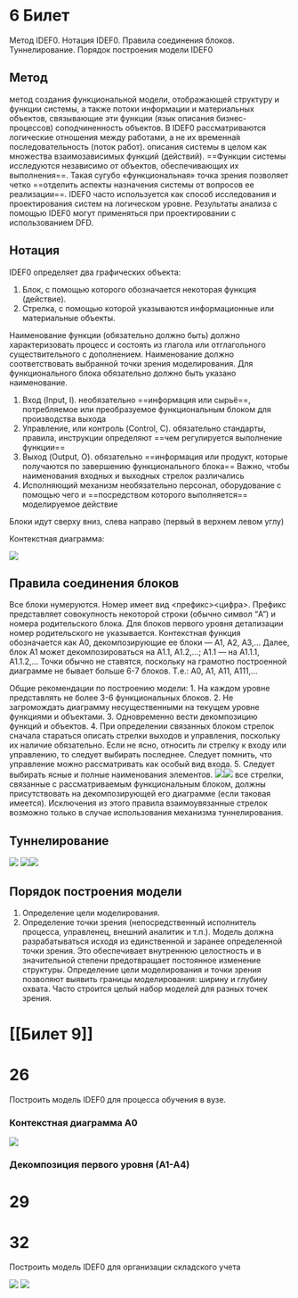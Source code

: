 # 6 Билет

Метод IDEF0. Нотация IDEF0. Правила соединения блоков. Туннелирование. Порядок построения модели IDEF0

## Метод
метод создания функциональной модели, отображающей структуру и функции системы, а также потоки информации и материальных объектов, связывающие эти функции
	(язык описания бизнес-процессов)
		соподчиненность объектов. В IDEF0 рассматриваются логические отношения между работами, а не их временна́я последовательность (поток работ).
			описания системы в целом как множества взаимозависимых функций (действий). ==Функции системы исследуются независимо от объектов, обеспечивающих их выполнения==. Такая сугубо «функциональная» точка зрения позволяет четко ==отделить аспекты назначения системы от вопросов ее реализации==. IDEF0 часто используется как способ исследования и проектирования систем на логическом уровне. Результаты анализа с помощью IDEF0 могут применяться при проектировании с использованием DFD.
## Нотация
IDEF0 определяет два графических объекта:
1. Блок, с помощью которого обозначается некоторая функция (действие).
2. Стрелка, с помощью которой указываются информационные или материальные объекты.

Наименование функции (обязательно должно быть) должно характеризовать процесс и состоять из глагола или отглагольного существительного с дополнением. Наименование должно соответствовать выбранной точки зрения моделирования. Для функционального блока обязательно должно быть указано наименование.

1. Вход (Input, I).
	необязательно
		==информация или сырьё==, потребляемое или преобразуемое функциональным блоком для производства выхода
2. Управление, или контроль (Control, C).
	обязательно
		стандарты, правила, инструкции
		определяют ==чем регулируется выполнение функции== 
3. Выход (Output, O).
	обязательно
		==информация или продукт, которые получаются по завершению функционального блока==
			Важно, чтобы наименования входных и выходных стрелок различались
4. Исполняющий механизм
	необязательно
		персонал, оборудование
			с помощью чего и ==посредством которого выполняется== моделируемое действие

Блоки идут сверху вниз, слева направо (первый в верхнем левом углу)

Контекстная диаграмма:

![](attachment/8f5a7b39956cfa1773632de576db8af7.png)
## Правила соединения блоков
Все блоки нумеруются. Номер имеет вид <префикс><цифра>. Префикс представляет совокупность некоторой строки (обычно символ “A”) и номера родительского блока. Для блоков первого уровня детализации номер родительского не указывается. Контекстная функция обозначается как A0, декомпозирующие ее блоки — A1, A2, A3,... Далее, блок A1 может декомпозироваться на A1.1, A1.2,...; A1.1 — на A1.1.1, A1.1.2,... Точки обычно не ставятся, поскольку на грамотно построенной диаграмме не бывает больше 6-7 блоков. Т.е.: A0, A1, A11, A111,...

Общие рекомендации по построению модели: 1. На каждом уровне представлять не более 3-6 функциональных блоков. 2. Не загромождать диаграмму несущественными на текущем уровне функциями и объектами. 3. Одновременно вести декомпозицию функций и объектов. 4. При определении связанных блоком стрелок сначала стараться описать стрелки выходов и управления, поскольку их наличие обязательно. Если не ясно, относить ли стрелку к входу или управлению, то следует выбирать последнее. Следует помнить, что управление можно рассматривать как особый вид входа. 5. Следует выбирать ясные и полные наименования элементов.
![](attachment/01ca5e4376f3f6ee5a9a4bd9cb5d6b6d.png)![](attachment/92f566678a211d434be66c45a7ac4ff8.png)
все стрелки, связанные с рассматриваемым функциональным блоком, должны присутствовать на декомпозирующей его диаграмме (если таковая имеется). Исключения из этого правила взаимоувязанные стрелок возможно только в случае использования механизма туннелирования.
## Туннелирование
![](attachment/8d0c19d2654851d4390c80a7ff62a2e7.png)
![](attachment/adc0b88592f5b8957be6abb7e6604728.png)![](attachment/abd7c6ceeaa92e9b254aa333d288efc1.png)
## Порядок построения модели
1. Определение цели моделирования.
2. Определение точки зрения (непосредственный исполнитель процесса, управленец, внешний аналитик и т.п.).
Модель должна разрабатываться исходя из единственной и заранее определенной точки зрения. Это обеспечивает внутреннюю целостность и в значительной степени предотвращает постоянное изменение структуры.
Определение цели моделирования и точки зрения позволяют выявить границы моделирования: ширину и глубину охвата. Часто строится целый набор моделей для разных точек зрения.



# [[Билет 9]]
# 26

Построить модель IDEF0 для процесса обучения в вузе.

### Контекстная диаграмма А0
![](attachment/3ccd86c11a38fd045bd989fca1fcfd6a.png)

### Декомпозиция первого уровня (А1-А4)


# 29

# 32

Построить модель IDEF0 для организации складского учета

![](attachment/d8af3f834e3e0cad95f66e14e0b36de8.png)
![](attachment/32c6a00426300c75ce19fff4d3f65898.png)